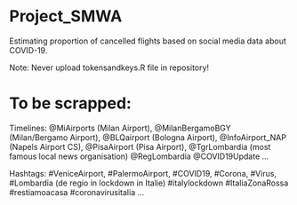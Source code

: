 # Project_SMWA
Estimating proportion of cancelled flights based on social media data about COVID-19.

Note:
Never upload tokensandkeys.R file in repository!



# To be scrapped:
Timelines:
@MiAirports (Milan Airport),
@MilanBergamoBGY (Milan/Bergamo Airport),
@BLQairport (Bologna Airport),
@InfoAirport_NAP (Napels Airport CS),
@PisaAirport (Pisa Airport),
@TgrLombardia (most famous local news organisation)
@RegLombardia
@COVID19Update
...


Hashtags:
#VeniceAirport,
#PalermoAirport,
#COVID19,
#Corona,
#Virus,
#Lombardia (de regio in lockdown in Italie)
#italylockdown
#ItaliaZonaRossa
#restiamoacasa
#coronavirusitalia
...


